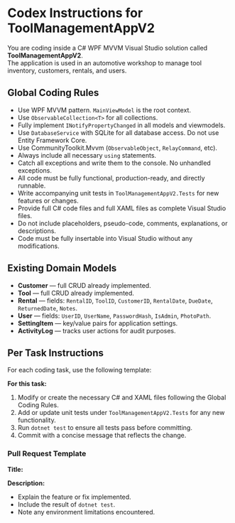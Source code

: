 # Codex Instructions for ToolManagementAppV2

You are coding inside a C# WPF MVVM Visual Studio solution called **ToolManagementAppV2**.  
The application is used in an automotive workshop to manage tool inventory, customers, rentals, and users.

## Global Coding Rules

- Use WPF MVVM pattern. `MainViewModel` is the root context.
- Use `ObservableCollection<T>` for all collections.
- Fully implement `INotifyPropertyChanged` in all models and viewmodels.
- Use `DatabaseService` with SQLite for all database access. Do not use Entity Framework Core.
- Use CommunityToolkit.Mvvm (`ObservableObject`, `RelayCommand`, etc).
- Always include all necessary `using` statements.
- Catch all exceptions and write them to the console. No unhandled exceptions.
- All code must be fully functional, production-ready, and directly runnable.
- Write accompanying unit tests in `ToolManagementAppV2.Tests` for new features or changes.
- Provide full C# code files and full XAML files as complete Visual Studio files.
- Do not include placeholders, pseudo-code, comments, explanations, or descriptions.
- Code must be fully insertable into Visual Studio without any modifications.

## Existing Domain Models

- **Customer** — full CRUD already implemented.
- **Tool** — full CRUD already implemented.
- **Rental** — fields: `RentalID`, `ToolID`, `CustomerID`, `RentalDate`, `DueDate`, `ReturnedDate`, `Notes`.
- **User** — fields: `UserID`, `UserName`, `PasswordHash`, `IsAdmin`, `PhotoPath`.
- **SettingItem** — key/value pairs for application settings.
- **ActivityLog** — tracks user actions for audit purposes.

## Per Task Instructions

For each coding task, use the following template:

**For this task:** <describe feature>

1. Modify or create the necessary C# and XAML files following the Global Coding Rules.
2. Add or update unit tests under `ToolManagementAppV2.Tests` for any new functionality.
3. Run `dotnet test` to ensure all tests pass before committing.
4. Commit with a concise message that reflects the change.

### Pull Request Template

**Title:** <short summary>

**Description:**
 - Explain the feature or fix implemented.
 - Include the result of `dotnet test`.
 - Note any environment limitations encountered.
